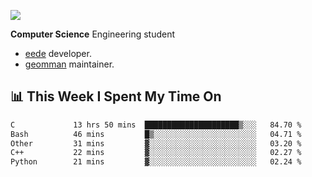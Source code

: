 ![](https://komarev.com/ghpvc/?username=brauliorivas&color=green)

**Computer Science** Engineering student

- [eede](https://github.com/key4hep/eede) developer.
- [geomman](https://www.freshports.org/sysutils/geomman) maintainer.

## 📊 This Week I Spent My Time On

<!--START_SECTION:waka-->

```txt
C             13 hrs 50 mins  █████████████████████▒░░░   84.70 %
Bash          46 mins         █▒░░░░░░░░░░░░░░░░░░░░░░░   04.71 %
Other         31 mins         ▓░░░░░░░░░░░░░░░░░░░░░░░░   03.20 %
C++           22 mins         ▓░░░░░░░░░░░░░░░░░░░░░░░░   02.27 %
Python        21 mins         ▓░░░░░░░░░░░░░░░░░░░░░░░░   02.24 %
```

<!--END_SECTION:waka-->
